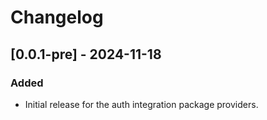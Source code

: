 # Changelog

## [0.0.1-pre] - 2024-11-18

### Added
- Initial release for the auth integration package providers.



